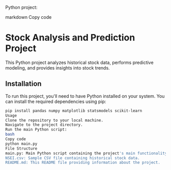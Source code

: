 Python project:

markdown
Copy code
# Stock Analysis and Prediction Project

This Python project analyzes historical stock data, performs predictive modeling, and provides insights into stock trends.

## Installation

To run this project, you'll need to have Python installed on your system. You can install the required dependencies using pip:

```bash
pip install pandas numpy matplotlib statsmodels scikit-learn
Usage
Clone the repository to your local machine.
Navigate to the project directory.
Run the main Python script:
bash
Copy code
python main.py
File Structure
main.py: Main Python script containing the project's main functionality.
NSEI.csv: Sample CSV file containing historical stock data.
README.md: This README file providing information about the project.
